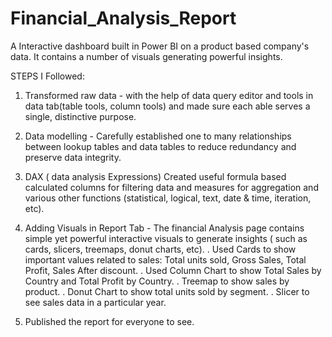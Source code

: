 # Financial_Analysis_Report
A Interactive dashboard built in Power BI on a product based company's data. It contains a number of visuals generating powerful insights.

STEPS I Followed:

1. Transformed raw data - with the help of data query editor and tools in data tab(table tools, column tools) and made sure each able serves a single, distinctive purpose.

2. Data modelling - Carefully established one to many relationships between lookup tables and data tables to reduce redundancy and preserve data integrity.
3. DAX ( data analysis Expressions) Created useful formula based calculated columns for filtering data and measures for aggregation and various other functions (statistical, logical, text, date & time, iteration, etc).

4. Adding Visuals in Report Tab - The financial Analysis page contains simple yet powerful interactive visuals to generate insights ( such as cards, slicers, treemaps, donut charts, etc).
  . Used Cards to show important values related to sales: Total units sold, Gross Sales, Total Profit, Sales After discount.
  . Used Column Chart to show Total Sales by Country and Total Profit by Country.
  . Treemap to show sales by product.
  . Donut Chart to show total units sold by segment.
  . Slicer to see sales data in a particular year.
  
 5. Published the report for everyone to see.
  
  



